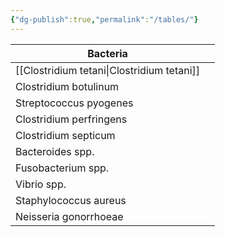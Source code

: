 ```yaml
---
{"dg-publish":true,"permalink":"/tables/"}
---
```



| Bacteria                |     |
| ----------------------- | --- |
| [[Clostridium tetani\|Clostridium tetani]]  |     |
| Clostridium botulinum   |     |
| Streptococcus pyogenes  |     |
| Clostridium perfringens |     |
| Clostridium septicum    |     |
| Bacteroides spp.        |     |
| Fusobacterium spp.      |     |
| Vibrio spp.             |     |
| Staphylococcus aureus   |     |
| Neisseria gonorrhoeae   |     |
